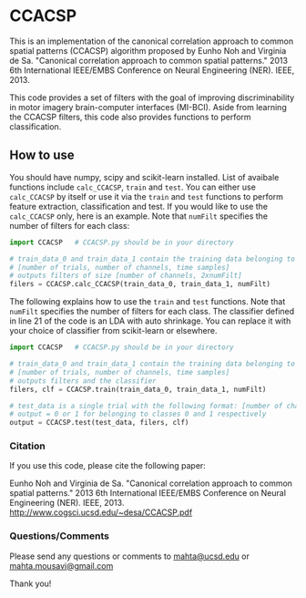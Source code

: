 # CCACSP

This is an implementation of the canonical correlation approach to common spatial patterns (CCACSP) algorithm proposed by Eunho Noh and Virginia de Sa. "Canonical correlation approach to common spatial patterns." 2013 6th International IEEE/EMBS Conference on Neural Engineering (NER). IEEE, 2013.

This code provides a set of filters with the goal of improving discriminability in motor imagery brain-computer interfaces (MI-BCI). Aside from learning the CCACSP filters, this code also provides functions to perform classification. 

## How to use

You should have numpy, scipy and scikit-learn installed. List of avaibale functions include `calc_CCACSP`, `train` and `test`. You can either use `calc_CCACSP` by itself or use it via the `train` and `test` functions to perform feature extraction, classification and test. If you would like to use the `calc_CCACSP` only, here is an example. Note that `numFilt` specifies the number of filters for each class:

```python
import CCACSP   # CCACSP.py should be in your directory 

# train_data_0 and train_data_1 contain the training data belonging to classes 0 and 1 each with the following format: 
# [number of trials, number of channels, time samples]
# outputs filters of size [number of channels, 2xnumFilt]
filers = CCACSP.calc_CCACSP(train_data_0, train_data_1, numFilt)

```

The following explains how to use the `train` and `test` functions. Note that `numFilt` specifies the number of filters for each class. The classifier defined in line 21 of the code is an LDA with auto shrinkage. You can replace it with your choice of classifier from scikit-learn or elsewhere. 

```python
import CCACSP   # CCACSP.py should be in your directory 

# train_data_0 and train_data_1 contain the training data belonging to classes 0 and 1 each with the following format: 
# [number of trials, number of channels, time samples]
# outputs filters and the classifier  
filers, clf = CCACSP.train(train_data_0, train_data_1, numFilt)

# test_data is a single trial with the following format: [number of channels, time samples]
# output = 0 or 1 for belonging to classes 0 and 1 respectively 
output = CCACSP.test(test_data, filers, clf)
```

### Citation

If you use this code, please cite the following paper:

Eunho Noh and Virginia de Sa. "Canonical correlation approach to common spatial patterns." 2013 6th International IEEE/EMBS Conference on Neural Engineering (NER). IEEE, 2013.
http://www.cogsci.ucsd.edu/~desa/CCACSP.pdf

### Questions/Comments 
Please send any questions or comments to mahta@ucsd.edu or mahta.mousavi@gmail.com

Thank you! 

